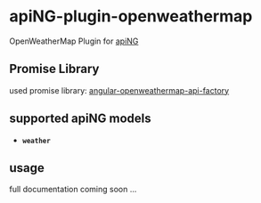 # apiNG-plugin-openweathermap
OpenWeatherMap Plugin for [apiNG](https://github.com/JohnnyTheTank/apiNG)

## Promise Library
used promise library: [angular-openweathermap-api-factory](https://github.com/JohnnyTheTank/angular-openweathermap-api-factory)

## supported apiNG models
- **`weather`**

## usage
full documentation coming soon ...